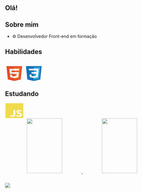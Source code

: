 ## Olá!

## Sobre mim

- :gear: Desenvolvedor Front-end em formação 

## Habilidades
 <!-- Most Used Languages -->
<div style="display: inline_block"><br>
  <img align="center" alt="Rafa-HTML" height="50" width="60" src="https://raw.githubusercontent.com/devicons/devicon/master/icons/html5/html5-original.svg">
  <img align="center" alt="Rafa-CSS" height="50" width="60" src="https://raw.githubusercontent.com/devicons/devicon/master/icons/css3/css3-original.svg">
  </div>
  
  ## Estudando
 <!-- Most Used Languages -->
  <img align="center" alt="Rafa-Js" height="50" width="60" src="https://raw.githubusercontent.com/devicons/devicon/master/icons/javascript/javascript-plain.svg">
  </div>

<div align="center">
  <a href="https://github.com/frankwill">
  <img height="180em" width="48%" src="https://github-readme-stats.vercel.app/api?username=frankwill&show_icons=true&theme=gotham&include_all_commits=true&count_private=true"/>
  <img height="180em" width="48%" src="https://github-readme-stats.vercel.app/api/top-langs/?username=frankwill&layout=compact&langs_count=7&theme=gotham"/>
</div>
  
 
  
  ##
  
 <div> 
  <a href="https://www.linkedin.com/in/frankwill" target="_blank"><img src="https://img.shields.io/badge/-LinkedIn-%230077B5?style=for-the-badge&logo=linkedin&logoColor=white" target="_blank"></a> 

</div>                                                               

